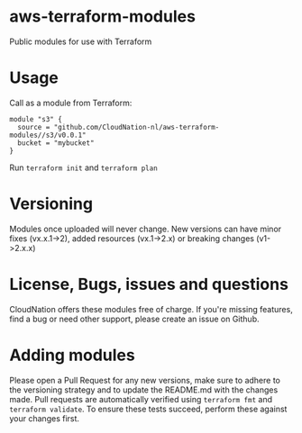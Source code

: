 # aws-terraform-modules
Public modules for use with Terraform

# Usage

Call as a module from Terraform: 

```
module "s3" {
  source = "github.com/CloudNation-nl/aws-terraform-modules//s3/v0.0.1"
  bucket = "mybucket"
}
```

Run `terraform init` and `terraform plan`

# Versioning

Modules once uploaded will never change. New versions can have minor fixes (vx.x.1->2), added resources (vx.1->2.x) or breaking changes (v1->2.x.x)

# License, Bugs, issues and questions

CloudNation offers these modules free of charge. If you're missing features, find a bug or need other support, please create an issue on Github.

# Adding modules

Please open a Pull Request for any new versions, make sure to adhere to the versioning strategy and to update the README.md with the changes made. Pull requests are automatically verified using `terraform fmt` and `terraform validate`. To ensure these tests succeed, perform these against your changes first.